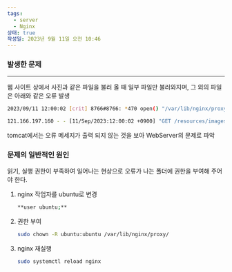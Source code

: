 ```yaml
---
tags:
  - server
  - Nginx
상태: true
작성일: 2023년 9월 11일 오전 10:46
---
```

### 발생한 문제 
---

웹 사이트 상에서 사진과 같은 파일을 불러 올 때 일부 파일만 불러와지며, 그 외의 파일은 아래와 같은 오류 발생

```bash
2023/09/11 12:00:02 [crit] 8766#8766: *470 open() "/var/lib/nginx/proxy/4/07/0000000074" failed (13: Permission denied) while reading upstream, client: 121.166.197.160, server: bookmate.life, request: "GET /resources/images/main/high-angle-people-reading-together.png HTTP/1.1", upstream: "http://127.0.0.1:9000/resources/images/main/high-angle-people-reading-together.png", host: "bookmate.life", referrer: "https://bookmate.life/resources/css/main.css"
```

```bash
121.166.197.160 - - [11/Sep/2023:12:00:02 +0900] "GET /resources/images/main/high-angle-people-reading-together.png HTTP/1.1" 206 178198 "https://bookmate.life/main" "Mozilla/5.0 (Windows NT 10.0; Win64; x64) AppleWebKit/537.36 (KHTML, like Gecko) Chrome/116.0.0.0 Safari/537.36"
```

tomcat에서는 오류 메세지가 출력 되지 않는 것을 보아 WebServer의 문제로 파악

### 문제의 일반적인 원인

읽기, 실행 권한이 부족하여 일어나는 현상으로 오류가 나는 폴더에 권한을 부여해 주어야 한다.

1. nginx 작업자를 ubuntu로 변경
    
    ```bash
    **user ubuntu;**
    ```
    
2. 권한 부여
    
    ```bash
    sudo chown -R ubuntu:ubuntu /var/lib/nginx/proxy/
    ```
    
3. nginx 재실행
    
    ```bash
    sudo systemctl reload nginx
    ```